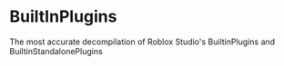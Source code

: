 # BuiltInPlugins
The most accurate decompilation of Roblox Studio's BuiltinPlugins and BuiltinStandalonePlugins
